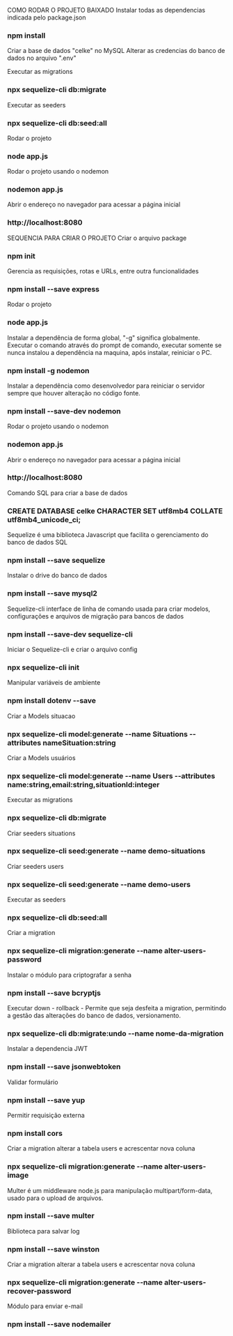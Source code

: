COMO RODAR O PROJETO BAIXADO
Instalar todas as dependencias indicada pelo package.json
### npm install

Criar a base de dados "celke" no MySQL
Alterar as credencias do banco de dados no arquivo ".env"

Executar as migrations
### npx sequelize-cli db:migrate

Executar as seeders
### npx sequelize-cli db:seed:all

Rodar o projeto
### node app.js

Rodar o projeto usando o nodemon
### nodemon app.js

Abrir o endereço no navegador para acessar a página inicial
### http://localhost:8080


SEQUENCIA PARA CRIAR O PROJETO
Criar o arquivo package
### npm init

Gerencia as requisições, rotas e URLs, entre outra funcionalidades
### npm install --save express

Rodar o projeto
### node app.js

Instalar a dependência de forma global, "-g" significa globalmente. Executar o comando através do prompt de comando, executar somente se nunca instalou a dependência na maquina, após instalar, reiniciar o PC.
### npm install -g nodemon

Instalar a dependência como desenvolvedor para reiniciar o servidor sempre que houver alteração no código fonte.
### npm install --save-dev nodemon

Rodar o projeto usando o nodemon
### nodemon app.js

Abrir o endereço no navegador para acessar a página inicial
### http://localhost:8080

Comando SQL para criar a base de dados
### CREATE DATABASE celke CHARACTER SET utf8mb4 COLLATE utf8mb4_unicode_ci;

Sequelize é uma biblioteca Javascript que facilita o gerenciamento do banco de dados SQL
### npm install --save sequelize

Instalar o drive do banco de dados
### npm install --save mysql2

Sequelize-cli interface de linha de comando usada para criar modelos, configurações e arquivos de migração para bancos de dados
### npm install --save-dev sequelize-cli

Iniciar o Sequelize-cli e criar o arquivo config
### npx sequelize-cli init

Manipular variáveis de ambiente
### npm install dotenv --save

Criar a Models situacao
### npx sequelize-cli model:generate --name Situations --attributes nameSituation:string

Criar a Models usuários
### npx sequelize-cli model:generate --name Users --attributes name:string,email:string,situationId:integer

Executar as migrations
### npx sequelize-cli db:migrate

Criar seeders situations
### npx sequelize-cli seed:generate --name demo-situations

Criar seeders users
### npx sequelize-cli seed:generate --name demo-users

Executar as seeders
### npx sequelize-cli db:seed:all

Criar a migration
### npx sequelize-cli migration:generate --name alter-users-password

Instalar o módulo para criptografar a senha
### npm install --save bcryptjs

Executar down - rollback - Permite que seja desfeita a migration, permitindo a gestão das alterações do banco de dados, versionamento.
### npx sequelize-cli db:migrate:undo --name nome-da-migration

Instalar a dependencia JWT
### npm install --save jsonwebtoken

Validar formulário
### npm install --save yup

Permitir requisição externa
### npm install cors

Criar a migration alterar a tabela users e acrescentar nova coluna
### npx sequelize-cli migration:generate --name alter-users-image

Multer é um middleware node.js para manipulação multipart/form-data, usado para o upload de arquivos. 
### npm install --save multer

Biblioteca para salvar log
### npm install --save winston

Criar a migration alterar a tabela users e acrescentar nova coluna
### npx sequelize-cli migration:generate --name alter-users-recover-password

Módulo para enviar e-mail
### npm install --save nodemailer